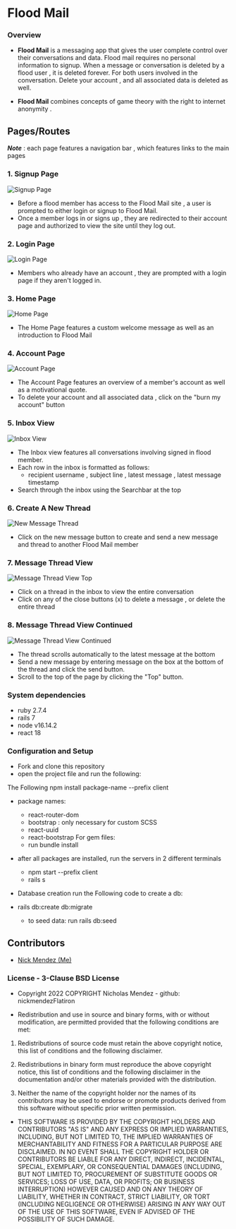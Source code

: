 # Flood Mail

### Overview 
- __Flood Mail__ is a messaging app that gives the user complete control over their conversations and data. Flood mail requires no personal information to signup. When a message or conversation is deleted by a flood user , it is deleted forever. For both users involved in the conversation. Delete your account , and all associated data is deleted as well. 

- __Flood Mail__ combines concepts of game theory with the right to internet anonymity .

## Pages/Routes
 ***Note*** : each page features a navigation bar , which features links to the main pages

### 1. Signup Page
![Signup Page](https://github.com/nickmendezFlatiron/flood-mail/blob/main/client/src/assets/signup.png)
- Before a flood member has access to the Flood Mail site , a user is prompted to either login or signup to Flood Mail. 
- Once a member logs in or signs up , they are redirected to their account page and authorized to view the site until they log out.

### 2. Login Page
![Login Page](https://github.com/nickmendezFlatiron/flood-mail/blob/main/client/src/assets/login.png)
- Members who already have an account , they are prompted with a login page if they aren't logged in.

### 3.  Home Page
![Home Page](https://github.com/nickmendezFlatiron/flood-mail/blob/main/client/src/assets/home-page.png)
- The Home Page features a custom welcome message as well as an introduction to Flood Mail

### 4. Account Page
![Account Page](https://github.com/nickmendezFlatiron/flood-mail/blob/main/client/src/assets/account-view.png)
- The Account Page features an overview of a member's account as well as a motivational quote.
- To delete your account and all associated data , click on the "burn my account" button

### 5. Inbox View
![Inbox View](https://github.com/nickmendezFlatiron/flood-mail/blob/main/client/src/assets/inbox.png)
- The Inbox view features all conversations involving signed in flood member.
- Each row in the inbox is formatted as follows:
  - recipient username , subject line , latest message , latest message timestamp
- Search through the inbox using the Searchbar at the top 

### 6. Create A New Thread
![New Message Thread](https://github.com/nickmendezFlatiron/flood-mail/blob/main/client/src/assets/new-message-modal.png)
- Click on the new message button to create and send a new message and thread to another Flood Mail member

### 7. Message Thread View
![Message Thread View Top](https://github.com/nickmendezFlatiron/flood-mail/blob/main/client/src/assets/message-thread-p1.png)
- Click on a thread in the inbox to view the entire conversation
- Click on any of the close buttons (x) to delete a message , or delete the entire thread

### 8. Message Thread View Continued
![Message Thread View Continued](https://github.com/nickmendezFlatiron/flood-mail/blob/main/client/src/assets/message-thread-p2.png)
- The thread scrolls automatically to the latest message at the bottom
- Send a new message by entering message on the box at the bottom of the thread and click the send button.
-  Scroll to the top of the page by clicking the "Top" button.

### System dependencies
  - ruby 2.7.4
  - rails 7 
  - node v16.14.2
  - react 18

### Configuration and Setup
- Fork and clone this repository
- open the project file and run the following:

The Following npm install package-name --prefix client
- package names:
  - react-router-dom
  - bootstrap : only necessary for custom SCSS
  - react-uuid
  - react-bootstrap
For gem files:
  - run bundle install

- after all packages are installed, run the servers in 2 different terminals
  - npm start --prefix client
  - rails s 

- Database creation
run the Following code to create a db:
- rails db:create db:migrate
  - to seed data: run rails db:seed

## Contributors
- [Nick Mendez (Me)](https://github.com/nickmendezFlatiron)
### License - 3-Clause BSD License
* Copyright 2022 COPYRIGHT Nicholas Mendez - github: nickmendezFlatiron

* Redistribution and use in source and binary forms, with or without modification, are permitted provided that the following conditions are met:

1. Redistributions of source code must retain the above copyright notice, this list of conditions and the following disclaimer.

2. Redistributions in binary form must reproduce the above copyright notice, this list of conditions and the following disclaimer in the documentation and/or other materials provided with the distribution.

3. Neither the name of the copyright holder nor the names of its contributors may be used to endorse or promote products derived from this software without specific prior written permission.

* THIS SOFTWARE IS PROVIDED BY THE COPYRIGHT HOLDERS AND CONTRIBUTORS "AS IS" AND ANY EXPRESS OR IMPLIED WARRANTIES, INCLUDING, BUT NOT LIMITED TO, THE IMPLIED WARRANTIES OF MERCHANTABILITY AND FITNESS FOR A PARTICULAR PURPOSE ARE DISCLAIMED. IN NO EVENT SHALL THE COPYRIGHT HOLDER OR CONTRIBUTORS BE LIABLE FOR ANY DIRECT, INDIRECT, INCIDENTAL, SPECIAL, EXEMPLARY, OR CONSEQUENTIAL DAMAGES (INCLUDING, BUT NOT LIMITED TO, PROCUREMENT OF SUBSTITUTE GOODS OR SERVICES; LOSS OF USE, DATA, OR PROFITS; OR BUSINESS INTERRUPTION) HOWEVER CAUSED AND ON ANY THEORY OF LIABILITY, WHETHER IN CONTRACT, STRICT LIABILITY, OR TORT (INCLUDING NEGLIGENCE OR OTHERWISE) ARISING IN ANY WAY OUT OF THE USE OF THIS SOFTWARE, EVEN IF ADVISED OF THE POSSIBILITY OF SUCH DAMAGE.
